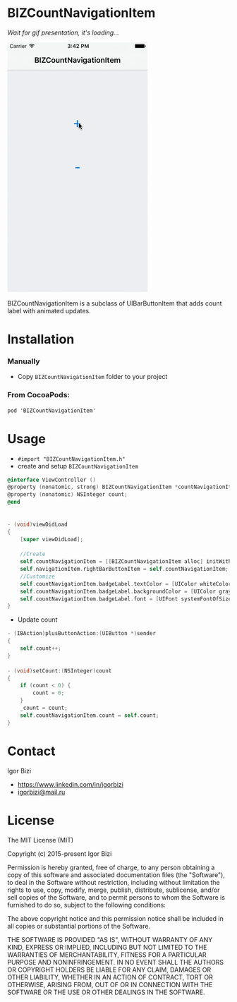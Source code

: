 # BIZCountNavigationItem 

*Wait for gif presentation, it's loading...*

![alt tag](https://github.com/bizibizi/BIZCountNavigationItem/blob/master/presentation.gif)


BIZCountNavigationItem is a subclass of UIBarButtonItem that adds count label with animated updates.


# Installation

### Manually
- Copy ```BIZCountNavigationItem``` folder to your project 

### From CocoaPods:
```objective-c
pod 'BIZCountNavigationItem' 
```


# Usage

- ```#import "BIZCountNavigationItem.h"``` 
- create and setup ```BIZCountNavigationItem``` 
```objective-c
@interface ViewController ()
@property (nonatomic, strong) BIZCountNavigationItem *countNavigationItem;
@property (nonatomic) NSInteger count;
@end


- (void)viewDidLoad
{
    [super viewDidLoad];
    
    //Create
    self.countNavigationItem = [[BIZCountNavigationItem alloc] initWithTarget:self action:@selector(countNavigationItemAction:)];
    self.navigationItem.rightBarButtonItem = self.countNavigationItem;
    //Customize
    self.countNavigationItem.badgeLabel.textColor = [UIColor whiteColor];
    self.countNavigationItem.badgeLabel.backgroundColor = [UIColor grayColor];
    self.countNavigationItem.badgeLabel.font = [UIFont systemFontOfSize:20];
}
```
- Update count
```objective-c
- (IBAction)plusButtonAction:(UIButton *)sender
{
    self.count++;
}

- (void)setCount:(NSInteger)count
{
    if (count < 0) {
        count = 0;
    }
    _count = count;
    self.countNavigationItem.count = self.count;
}
```


# Contact

Igor Bizi
- https://www.linkedin.com/in/igorbizi
- igorbizi@mail.ru


# License
 
The MIT License (MIT)

Copyright (c) 2015-present Igor Bizi

Permission is hereby granted, free of charge, to any person obtaining a copy of this software and associated documentation files (the "Software"), to deal in the Software without restriction, including without limitation the rights to use, copy, modify, merge, publish, distribute, sublicense, and/or sell copies of the Software, and to permit persons to whom the Software is furnished to do so, subject to the following conditions:

The above copyright notice and this permission notice shall be included in all copies or substantial portions of the Software.

THE SOFTWARE IS PROVIDED "AS IS", WITHOUT WARRANTY OF ANY KIND, EXPRESS OR IMPLIED, INCLUDING BUT NOT LIMITED TO THE WARRANTIES OF MERCHANTABILITY, FITNESS FOR A PARTICULAR PURPOSE AND NONINFRINGEMENT. IN NO EVENT SHALL THE AUTHORS OR COPYRIGHT HOLDERS BE LIABLE FOR ANY CLAIM, DAMAGES OR OTHER LIABILITY, WHETHER IN AN ACTION OF CONTRACT, TORT OR OTHERWISE, ARISING FROM, OUT OF OR IN CONNECTION WITH THE SOFTWARE OR THE USE OR OTHER DEALINGS IN THE SOFTWARE.
 
